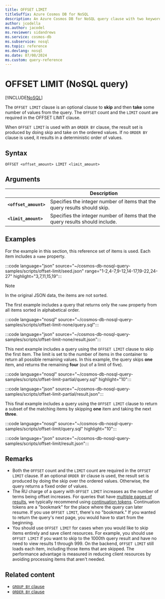 ```yaml
---
title: OFFSET LIMIT
titleSuffix: Azure Cosmos DB for NoSQL
description: An Azure Cosmos DB for NoSQL query clause with two keywords that skips and/or takes a specified number of results.
author: jcodella
ms.author: jacodel
ms.reviewer: sidandrews
ms.service: cosmos-db
ms.subservice: nosql
ms.topic: reference
ms.devlang: nosql
ms.date: 07/08/2024
ms.custom: query-reference
---
```


# OFFSET LIMIT (NoSQL query)

[!INCLUDE[NoSQL](../../includes/appliesto-nosql.md)]

The `OFFSET LIMIT` clause is an optional clause to **skip** and then **take** some number of values from the query. The `OFFSET` count and the `LIMIT` count are required in the OFFSET LIMIT clause.

When `OFFSET LIMIT` is used with an `ORDER BY` clause, the result set is produced by doing skip and take on the ordered values. If no `ORDER BY` clause is used, it results in a deterministic order of values.

## Syntax

```nosql  
OFFSET <offset_amount> LIMIT <limit_amount>
```

## Arguments

| | Description |
| --- | --- |
| **`<offset_amount>`** | Specifies the integer number of items that the query results should skip. |
| **`<limit_amount>`** | Specifies the integer number of items that the query results should include. |

## Examples

For the example in this section, this reference set of items is used. Each item includes a `name` property.

:::code language="json" source="~/cosmos-db-nosql-query-samples/scripts/offset-limit/seed.json" range="1-2,4-7,9-12,14-17,19-22,24-27" highlight="3,7,11,15,19":::

> [!NOTE]
> In the original JSON data, the items are not sorted.

The first example includes a query that returns only the `name` property from all items sorted in alphabetical order.

:::code language="nosql" source="~/cosmos-db-nosql-query-samples/scripts/offset-limit-none/query.sql":::

:::code language="json" source="~/cosmos-db-nosql-query-samples/scripts/offset-limit-none/result.json":::

This next example includes a query using the `OFFSET LIMIT` clause to skip the first item. The limit is set to the number of items in the container to return all possible remaining values. In this example, the query skips **one** item, and returns the remaining **four** (out of a limit of five).

:::code language="nosql" source="~/cosmos-db-nosql-query-samples/scripts/offset-limit-partial/query.sql" highlight="10":::

:::code language="json" source="~/cosmos-db-nosql-query-samples/scripts/offset-limit-partial/result.json":::

This final example includes a query using the `OFFSET LIMIT` clause to return a subset of the matching items by skipping **one** item and taking the next **three**.

:::code language="nosql" source="~/cosmos-db-nosql-query-samples/scripts/offset-limit/query.sql" highlight="10":::

:::code language="json" source="~/cosmos-db-nosql-query-samples/scripts/offset-limit/result.json":::

## Remarks

- Both the `OFFSET` count and the `LIMIT` count are required in the `OFFSET LIMIT` clause. If an optional `ORDER BY` clause is used, the result set is produced by doing the skip over the ordered values. Otherwise, the query returns a fixed order of values.
- The RU charge of a query with `OFFSET LIMIT` increases as the number of terms being offset increases. For queries that have [multiple pages of results](pagination.md), we typically recommend using [continuation tokens](pagination.md#continuation-tokens). Continuation tokens are a "bookmark" for the place where the query can later resume. If you use `OFFSET LIMIT`, there's no "bookmark." If you wanted to return the query's next page, you would have to start from the beginning.
- You should use `OFFSET LIMIT` for cases when you would like to skip items entirely and save client resources. For example, you should use `OFFSET LIMIT` if you want to skip to the 1000th query result and have no need to view results 1 through 999. On the backend, `OFFSET LIMIT` still loads each item, including those items that are skipped. The performance advantage is measured in reducing client resources by avoiding processing items that aren't needed.

## Related content

- [`GROUP BY` clause](group-by.md)
- [`ORDER BY` clause](order-by.md)
